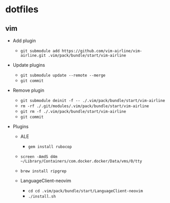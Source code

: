 # dotfiles

## vim

* Add plugin

  * `git submodule add https://github.com/vim-airline/vim-airline.git .vim/pack/bundle/start/vim-airline`

* Update plugins

  * `git submodule update --remote --merge`
  * `git commit`

* Remove plugin

  * `git submodule deinit -f -- ./.vim/pack/bundle/start/vim-airline`
  * `rm -rf ./.git/modules/.vim/pack/bundle/start/vim-airline`
  * `git rm -f ./.vim/pack/bundle/start/vim-airline`
  * `git commit`

* Plugins
  * ALE

    * `gem install rubocop`

  * `screen -AmdS d4m ~/Library/Containers/com.docker.docker/Data/vms/0/tty`

  * `brew install ripgrep`

  * LanguageClient-neovim

    * `cd cd .vim/pack/bundle/start/LanguageClient-neovim`
    * `./install.sh`
